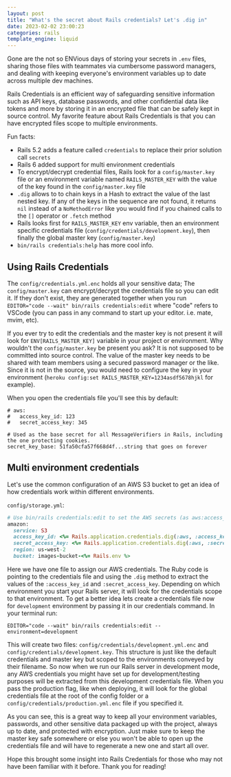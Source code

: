 ```yaml
---
layout: post
title: "What's the secret about Rails credentials? Let's .dig in"
date: 2023-02-02 23:00:23
categories: rails
template_engine: liquid
---
```


Gone are the not so ENVious days of storing your secrets in `.env` files, sharing those files with teammates via cumbersome password managers, and dealing with keeping everyone's environment variables up to date across multiple dev machines.

Rails Credentials is an efficient way of safeguarding sensitive information such as API keys, database passwords, and other confidential data like tokens and more by storing it in an encrypted file that can be safely kept in source control. My favorite feature about Rails Credentials is that you can have encrypted files scope to multiple environments.

Fun facts:

- Rails 5.2 adds a feature called `credentials` to replace their prior solution call `secrets`
- Rails 6 added support for multi environment credentials
- To encrypt/decrypt credential files, Rails look for a `config/master.key` file or an environment variable named `RAILS_MASTER_KEY` with the value of the key found in the `config/master.key` file
- `.dig` allows to to chain keys in a Hash to extract the value of the last nested key. If any of the keys in the sequence are not found, it returns `nil` instead of a `NoMethodError` like you would find if you chained calls to the `[]` operator or `.fetch` method
- Rails looks first for `RAILS_MASTER_KEY` env variable, then an environment specific credentials file (`config/credentials/development.key`), then finally the global master key (`config/master.key`) 
- `bin/rails credentials:help` has more cool info.


## Using Rails Credentials

The `config/credentials.yml.enc` holds all your sensitive data; The `config/master.key` can encrypt/decrypt the credentials file so you can edit it. If they don't exist, they are generated together when you run `EDITOR="code --wait" bin/rails credentials:edit` where "code" refers to VSCode (you can pass in any command to start up your editor. i.e. mate, mvim, etc). 

If you ever try to edit the credentials and the master key is not present it will look for `ENV[RAILS_MASTER_KEY]` variable in your project or environment. Why wouldn't the `config/master.key` be present you ask? It is not supposed to be committed into source control. The value of the master key needs to be shared with team members using a secured password manager or the like. Since it is not in the source, you would need to configure the key in your environment (`heroku config:set RAILS_MASTER_KEY=1234asdf5678hjkl` for example).

When you open the credentials file you'll see this by default:

```
# aws:
#   access_key_id: 123
#   secret_access_key: 345

# Used as the base secret for all MessageVerifiers in Rails, including the one protecting cookies.
secret_key_base: 51fa50cfa57f668d4f...string that goes on forever
```

## Multi environment credentials

Let's use the common configuration of an AWS S3 bucket to get an idea of how credentials work within different environments. 

`config/storage.yml`:

```ruby
# Use bin/rails credentials:edit to set the AWS secrets (as aws:access_key_id|secret_access_key)
amazon:
  service: S3
  access_key_id: <%= Rails.application.credentials.dig(:aws, :access_key_id) %>
  secret_access_key: <%= Rails.application.credentials.dig(:aws, :secret_access_key) %>
  region: us-west-2
  bucket: images-bucket-<%= Rails.env %>
```

Here we have one file to assign our AWS credentials. The Ruby code is pointing to the credentials file and using the `.dig` method to extract the values of the `:access_key_id` and `:secret_access_key`. Depending on which environment you start your Rails server, it will look for the credentials scope to that environment. To get a better idea lets create a credentials file now for `development` environment by passing it in our credentials command. In your terminal run:

`EDITOR="code --wait" bin/rails credentials:edit --environment=development`

This will create two files: `config/credentials/development.yml.enc` and `config/credentials/development.key`. This structure is just like the default credentials and master key but scoped to the environments conveyed by their filename. So now when we run our Rails server in development mode, any AWS credentials you might have set up for development/testing purposes will be extracted from this development credentials file. When you pass the production flag, like when deploying, it will look for the global credentials file at the root of the config folder or a `config/credentials/production.yml.enc` file if you specified it.

As you can see, this is a great way to keep all your environment variables, passwords, and other sensitive data packaged up with the project, always up to date, and protected with encryption. Just make sure to keep the master key safe somewhere or else you won't be able to open up the credentials file and will have to regenerate a new one and start all over.

Hope this brought some insight into Rails Credentials for those who may not have been familiar with it before. Thank you for reading!
